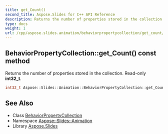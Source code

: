 ```yaml
---
title: get_Count()
second_title: Aspose.Slides for C++ API Reference
description: Returns the number of properties stored in the collection. Read-only int32_t.
type: docs
weight: 1
url: /cpp/aspose.slides.animation/behaviorpropertycollection/get_count/
---
```

## BehaviorPropertyCollection::get_Count() const method


Returns the number of properties stored in the collection. Read-only **int32_t**.

```cpp
int32_t Aspose::Slides::Animation::BehaviorPropertyCollection::get_Count() const override
```

## See Also

* Class [BehaviorPropertyCollection](./)
* Namespace [Aspose::Slides::Animation](../)
* Library [Aspose.Slides](../../)